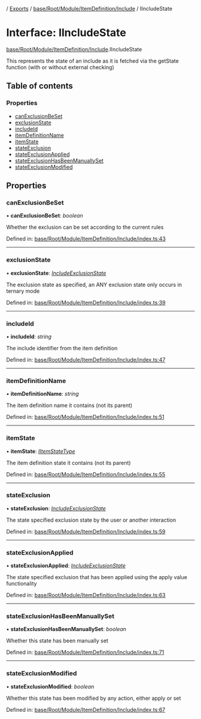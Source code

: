 [](../README.md) / [Exports](../modules.md) / [base/Root/Module/ItemDefinition/Include](../modules/base_root_module_itemdefinition_include.md) / IIncludeState

# Interface: IIncludeState

[base/Root/Module/ItemDefinition/Include](../modules/base_root_module_itemdefinition_include.md).IIncludeState

This represents the state of an include as it is fetched via
the getState function (with or without external checking)

## Table of contents

### Properties

- [canExclusionBeSet](base_root_module_itemdefinition_include.iincludestate.md#canexclusionbeset)
- [exclusionState](base_root_module_itemdefinition_include.iincludestate.md#exclusionstate)
- [includeId](base_root_module_itemdefinition_include.iincludestate.md#includeid)
- [itemDefinitionName](base_root_module_itemdefinition_include.iincludestate.md#itemdefinitionname)
- [itemState](base_root_module_itemdefinition_include.iincludestate.md#itemstate)
- [stateExclusion](base_root_module_itemdefinition_include.iincludestate.md#stateexclusion)
- [stateExclusionApplied](base_root_module_itemdefinition_include.iincludestate.md#stateexclusionapplied)
- [stateExclusionHasBeenManuallySet](base_root_module_itemdefinition_include.iincludestate.md#stateexclusionhasbeenmanuallyset)
- [stateExclusionModified](base_root_module_itemdefinition_include.iincludestate.md#stateexclusionmodified)

## Properties

### canExclusionBeSet

• **canExclusionBeSet**: *boolean*

Whether the exclusion can be set according to the current rules

Defined in: [base/Root/Module/ItemDefinition/Include/index.ts:43](https://github.com/onzag/itemize/blob/3efa2a4a/base/Root/Module/ItemDefinition/Include/index.ts#L43)

___

### exclusionState

• **exclusionState**: [*IncludeExclusionState*](../enums/base_root_module_itemdefinition_include.includeexclusionstate.md)

The exclusion state as specified, an ANY exclusion state only occurs
in ternary mode

Defined in: [base/Root/Module/ItemDefinition/Include/index.ts:39](https://github.com/onzag/itemize/blob/3efa2a4a/base/Root/Module/ItemDefinition/Include/index.ts#L39)

___

### includeId

• **includeId**: *string*

The include identifier from the item definition

Defined in: [base/Root/Module/ItemDefinition/Include/index.ts:47](https://github.com/onzag/itemize/blob/3efa2a4a/base/Root/Module/ItemDefinition/Include/index.ts#L47)

___

### itemDefinitionName

• **itemDefinitionName**: *string*

The item definition name it contains (not its parent)

Defined in: [base/Root/Module/ItemDefinition/Include/index.ts:51](https://github.com/onzag/itemize/blob/3efa2a4a/base/Root/Module/ItemDefinition/Include/index.ts#L51)

___

### itemState

• **itemState**: [*IItemStateType*](base_root_module_itemdefinition.iitemstatetype.md)

The item definition state it contains (not its parent)

Defined in: [base/Root/Module/ItemDefinition/Include/index.ts:55](https://github.com/onzag/itemize/blob/3efa2a4a/base/Root/Module/ItemDefinition/Include/index.ts#L55)

___

### stateExclusion

• **stateExclusion**: [*IncludeExclusionState*](../enums/base_root_module_itemdefinition_include.includeexclusionstate.md)

The state specified exclusion state by the user or another interaction

Defined in: [base/Root/Module/ItemDefinition/Include/index.ts:59](https://github.com/onzag/itemize/blob/3efa2a4a/base/Root/Module/ItemDefinition/Include/index.ts#L59)

___

### stateExclusionApplied

• **stateExclusionApplied**: [*IncludeExclusionState*](../enums/base_root_module_itemdefinition_include.includeexclusionstate.md)

The state specified exclusion that has been applied using the apply value functionality

Defined in: [base/Root/Module/ItemDefinition/Include/index.ts:63](https://github.com/onzag/itemize/blob/3efa2a4a/base/Root/Module/ItemDefinition/Include/index.ts#L63)

___

### stateExclusionHasBeenManuallySet

• **stateExclusionHasBeenManuallySet**: *boolean*

Whether this state has been manually set

Defined in: [base/Root/Module/ItemDefinition/Include/index.ts:71](https://github.com/onzag/itemize/blob/3efa2a4a/base/Root/Module/ItemDefinition/Include/index.ts#L71)

___

### stateExclusionModified

• **stateExclusionModified**: *boolean*

Whether this state has been modified by any action, either apply or set

Defined in: [base/Root/Module/ItemDefinition/Include/index.ts:67](https://github.com/onzag/itemize/blob/3efa2a4a/base/Root/Module/ItemDefinition/Include/index.ts#L67)
